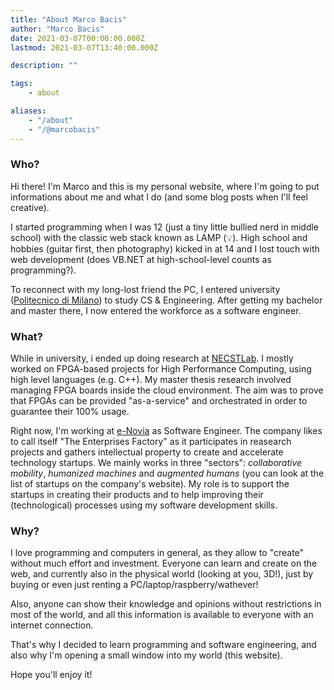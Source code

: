 ```yaml
---
title: "About Marco Bacis"
author: "Marco Bacis"
date: 2021-03-07T00:00:00.000Z
lastmod: 2021-03-07T13:40:00.000Z

description: ""

tags:
    - about

aliases:
    - "/about"
    - "/@marcobacis"
---
```


### Who?

Hi there! I'm Marco and this is my personal website, where I'm going to put informations about me and what I do (and some blog posts when I'll feel creative).

I started programming when I was 12 (just a tiny little bullied nerd in middle school) with the classic web stack known as LAMP (💡).
High school and hobbies (guitar first, then photography) kicked in at 14 and I lost touch with web development (does VB.NET at high-school-level counts as programming?).

To reconnect with my long-lost friend the PC, I entered university ([Politecnico di Milano](https://www.polimi.it)) to study CS & Engineering. After getting my bachelor and master there, I now entered the workforce as a software engineer. 

### What?

While in university, i ended up doing research at [NECSTLab](https://www.necst.it).
I mostly worked on FPGA-based projects for High Performance Computing, using high level languages (e.g. C++).
My master thesis research involved managing FPGA boards inside the cloud environment.
The aim was to prove that FPGAs can be provided "as-a-service" and orchestrated in order to guarantee their 100% usage.

Right now, I'm working at [e-Novia](https://e-novia.it) as Software Engineer. The company likes to call itself "The Enterprises Factory" as it participates in reasearch projects and gathers intellectual property to create and accelerate technology startups. We mainly works in three "sectors": *collaborative mobility*, *humanized machines* and *augmented humans* (you can look at the list of startups on the company's website).
My role is to support the startups in creating their products and to help improving their (technological) processes using my software development skills.

### Why?

I love programming and computers in general, as they allow to "create" without much effort and investment.
Everyone can learn and create on the web, and currently also in the physical world (looking at you, 3D!), just by buying or even just renting a PC/laptop/raspberry/wathever!

Also, anyone can show their knowledge and opinions without restrictions in most of the world, and all this information is available to everyone with an internet connection.

That's why I decided to learn programming and software engineering, and also why I'm opening a small window into my world (this website).

Hope you'll enjoy it!